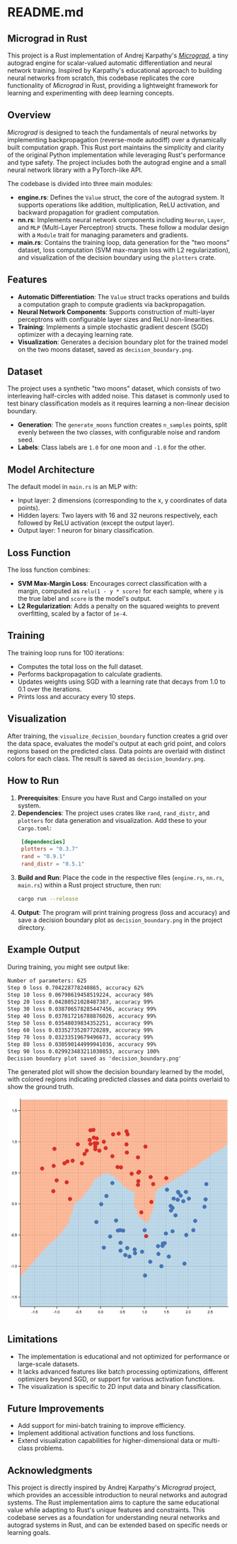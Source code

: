 # README.md

## Micrograd in Rust

This project is a Rust implementation of Andrej Karpathy's *[Micrograd](https://github.com/karpathy/micrograd)*, a tiny autograd engine for scalar-valued automatic differentiation and neural network training. Inspired by Karpathy's educational approach to building neural networks from scratch, this codebase replicates the core functionality of *Micrograd* in Rust, providing a lightweight framework for learning and experimenting with deep learning concepts.

## Overview

*Micrograd* is designed to teach the fundamentals of neural networks by implementing backpropagation (reverse-mode autodiff) over a dynamically built computation graph. This Rust port maintains the simplicity and clarity of the original Python implementation while leveraging Rust's performance and type safety. The project includes both the autograd engine and a small neural network library with a PyTorch-like API.

The codebase is divided into three main modules:

- **engine.rs**: Defines the `Value` struct, the core of the autograd system. It supports operations like addition, multiplication, ReLU activation, and backward propagation for gradient computation.
- **nn.rs**: Implements neural network components including `Neuron`, `Layer`, and `MLP` (Multi-Layer Perceptron) structs. These follow a modular design with a `Module` trait for managing parameters and gradients.
- **main.rs**: Contains the training loop, data generation for the "two moons" dataset, loss computation (SVM max-margin loss with L2 regularization), and visualization of the decision boundary using the `plotters` crate.

## Features

- **Automatic Differentiation**: The `Value` struct tracks operations and builds a computation graph to compute gradients via backpropagation.
- **Neural Network Components**: Supports construction of multi-layer perceptrons with configurable layer sizes and ReLU non-linearities.
- **Training**: Implements a simple stochastic gradient descent (SGD) optimizer with a decaying learning rate.
- **Visualization**: Generates a decision boundary plot for the trained model on the two moons dataset, saved as `decision_boundary.png`.

## Dataset

The project uses a synthetic "two moons" dataset, which consists of two interleaving half-circles with added noise. This dataset is commonly used to test binary classification models as it requires learning a non-linear decision boundary.

- **Generation**: The `generate_moons` function creates `n_samples` points, split evenly between the two classes, with configurable noise and random seed.
- **Labels**: Class labels are `1.0` for one moon and `-1.0` for the other.

## Model Architecture

The default model in `main.rs` is an MLP with:
- Input layer: 2 dimensions (corresponding to the x, y coordinates of data points).
- Hidden layers: Two layers with 16 and 32 neurons respectively, each followed by ReLU activation (except the output layer).
- Output layer: 1 neuron for binary classification.

## Loss Function

The loss function combines:
- **SVM Max-Margin Loss**: Encourages correct classification with a margin, computed as `relu(1 - y * score)` for each sample, where `y` is the true label and `score` is the model's output.
- **L2 Regularization**: Adds a penalty on the squared weights to prevent overfitting, scaled by a factor of `1e-4`.

## Training

The training loop runs for 100 iterations:
- Computes the total loss on the full dataset.
- Performs backpropagation to calculate gradients.
- Updates weights using SGD with a learning rate that decays from 1.0 to 0.1 over the iterations.
- Prints loss and accuracy every 10 steps.

## Visualization

After training, the `visualize_decision_boundary` function creates a grid over the data space, evaluates the model's output at each grid point, and colors regions based on the predicted class. Data points are overlaid with distinct colors for each class. The result is saved as `decision_boundary.png`.

## How to Run

1. **Prerequisites**: Ensure you have Rust and Cargo installed on your system.
2. **Dependencies**: The project uses crates like `rand`, `rand_distr`, and `plotters` for data generation and visualization. Add these to your `Cargo.toml`:
   ```toml
    [dependencies]
    plotters = "0.3.7"
    rand = "0.9.1"
    rand_distr = "0.5.1"
   ```
3. **Build and Run**: Place the code in the respective files (`engine.rs`, `nn.rs`, `main.rs`) within a Rust project structure, then run:
   ```bash
   cargo run --release
   ```
4. **Output**: The program will print training progress (loss and accuracy) and save a decision boundary plot as `decision_boundary.png` in the project directory.

## Example Output

During training, you might see output like:
```
Number of parameters: 625
Step 0 loss 0.704228778240865, accuracy 62%
Step 10 loss 0.06798619458519224, accuracy 98%
Step 20 loss 0.04280521028487387, accuracy 99%
Step 30 loss 0.038706578285447456, accuracy 99%
Step 40 loss 0.037017216788876026, accuracy 99%
Step 50 loss 0.03548039834352251, accuracy 99%
Step 60 loss 0.03352735207720289, accuracy 99%
Step 70 loss 0.03233519679496673, accuracy 99%
Step 80 loss 0.030590144999941036, accuracy 99%
Step 90 loss 0.029923483211030853, accuracy 100%
Decision boundary plot saved as 'decision_boundary.png'
```

The generated plot will show the decision boundary learned by the model, with colored regions indicating predicted classes and data points overlaid to show the ground truth.

![alt text](decision_boundary.png)

## Limitations

- The implementation is educational and not optimized for performance or large-scale datasets.
- It lacks advanced features like batch processing optimizations, different optimizers beyond SGD, or support for various activation functions.
- The visualization is specific to 2D input data and binary classification.

## Future Improvements

- Add support for mini-batch training to improve efficiency.
- Implement additional activation functions and loss functions.
- Extend visualization capabilities for higher-dimensional data or multi-class problems.

## Acknowledgments

This project is directly inspired by Andrej Karpathy's *Micrograd* project, which provides an accessible introduction to neural networks and autograd systems. The Rust implementation aims to capture the same educational value while adapting to Rust's unique features and constraints. This codebase serves as a foundation for understanding neural networks and autograd systems in Rust, and can be extended based on specific needs or learning goals.